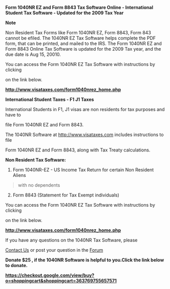 **Form 1040NR EZ and Form 8843 Tax Software Online - International Student Tax Software - Updated for the 2009 Tax Year**

**Note**

Non Resident Tax Forms like Form 1040NR EZ, Form 8843, Form 843 cannot be efiled. The 1040NR EZ Tax Software helps complete the PDF form, that can be printed, and mailed to the IRS. The Form 1040NR EZ and Form 8843 Online Tax Software is updated for the 2009 Tax year, and the due date is Aug 15, 20010.


You can access the Form 1040NR EZ Tax Software with instructions by clicking

on the link below.

**http://www.visataxes.com/form1040nrez_home.php**


**International Student Taxes - F1 J1 Taxes**

International Students in F1, J1 visas are non residents for tax purposes and have to

file Form 1040NR EZ and Form 8843.

The 1040NR Software at http://www.visataxes.com includes instructions to file

Form 1040NR EZ and Form 8843, along with Tax Treaty calculations.


**Non Resident Tax Software:**

1. Form 1040NR-EZ - US Income Tax Return for certain Non Resident Aliens

> with no dependents


2. Form 8843 (Statement for Tax Exempt individuals)

You can access the Form 1040NR EZ Tax Software with instructions by clicking

on the link below.

**http://www.visataxes.com/form1040nrez_home.php**

If you have any questions on the 1040NR Tax Software, please

[Contact Us](http://www.visataxes.com/contact_us.php) or post your question in the [Forum](http://forum.visataxes.com)






**Donate $25 , if the 1040NR Software is helpful to you.Click the link below to donate.**

**https://checkout.google.com/view/buy?o=shoppingcart&shoppingcart=363769755657571**








